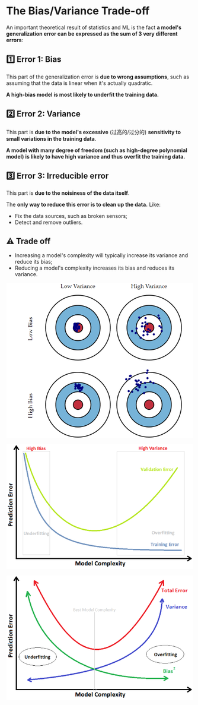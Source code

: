 

# The Bias/Variance Trade-off

An important theoretical result of statistics and ML is the fact **a model's generalization error can be expressed as the sum of 3 very different errors**:

## :one: Error 1: Bias

This part of the generalization error is **due to wrong assumptions**, such as assuming that the data is linear when it's actually quadratic.

**A high-bias model is most likely to underfit the training data.**



## :two: Error 2: Variance

This part is **due to the model's excessive** (过高的/过分的) **sensitivity to small variations in the training data**.

**A model with many degree of freedom (such as high-degree polynomial model) is likely to have high variance and thus overfit the training data.**

## :three: Error 3: Irreducible error

This part is **due to the noisiness of the data itself**.

The **only way to reduce this error is to clean up the data.** Like:

-   Fix the data sources, such as broken sensors;
-   Detect and remove outliers.

## :warning: ​Trade off

-   Increasing a model's complexity will typically increase its variance and reduce its bias;
-   Reducing a model's complexity increases its bias and reduces its variance.



![bias-variance](./figs/chap04-figs/bias-variance.png)


![bias/variance trade-off](./figs/chap04-figs/train-val-error.png)


![bias/variance trade-off](./figs/chap04-figs/bias-variance-trade-off.png)